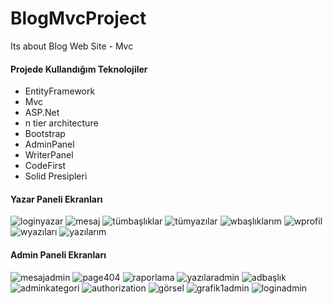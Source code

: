 # BlogMvcProject

Its about Blog Web Site - Mvc

#### Projede Kullandığım Teknolojiler 
- EntityFramework 
- Mvc 
- ASP.Net 
- n tier architecture 
- Bootstrap 
- AdminPanel 
- WriterPanel 
- CodeFirst 
- Solid Presipleri

#### Yazar Paneli Ekranları
![loginyazar](https://user-images.githubusercontent.com/63001162/149665872-755a3621-127b-4b80-a197-901b251b212b.PNG)
![mesaj](https://user-images.githubusercontent.com/63001162/149665874-4e2486c0-4d59-49d6-9185-c75f5929e9bb.PNG)
![tümbaşlıklar](https://user-images.githubusercontent.com/63001162/149665875-2e86080b-3220-4b5b-b655-168c776aadf7.PNG)
![tümyazılar](https://user-images.githubusercontent.com/63001162/149665876-7ab2fa23-bef2-43cd-8c23-a4797c2b511e.PNG)
![wbaşlıklarım](https://user-images.githubusercontent.com/63001162/149665877-e37be20c-5d55-478c-bb3d-771b42d0eba2.PNG)
![wprofil](https://user-images.githubusercontent.com/63001162/149665878-63603ffb-38cb-439c-be51-def3d908d0f1.PNG)
![wyazıları](https://user-images.githubusercontent.com/63001162/149665879-8f9aea08-a2e7-4782-b95c-669b23034670.PNG)
![yazılarım](https://user-images.githubusercontent.com/63001162/149665880-1562171f-e885-4c88-8191-d78b1bb81246.PNG)

#### Admin Paneli Ekranları
![mesajadmin](https://user-images.githubusercontent.com/63001162/149666835-2420e79c-f339-4c12-99c6-6f936070eaef.PNG)
![page404](https://user-images.githubusercontent.com/63001162/149666838-64b8d3f6-ad05-4996-8f60-6f52b783a84e.PNG)
![raporlama](https://user-images.githubusercontent.com/63001162/149666839-d1d715fa-10b2-42d9-b078-2299da536f20.PNG)
![yazılaradmin](https://user-images.githubusercontent.com/63001162/149666840-cfcffe05-a15a-4b59-82a9-d2e0560e61b5.PNG)
![adbaşlık](https://user-images.githubusercontent.com/63001162/149666841-dcf20654-166a-4db1-8a06-dd052fe00912.PNG)
![adminkategori](https://user-images.githubusercontent.com/63001162/149666842-813b73f6-64d5-4b4d-adc6-3cf4b614a271.PNG)
![authorization](https://user-images.githubusercontent.com/63001162/149666843-ce373368-585c-41fa-83fe-2f015cd69fee.PNG)
![görsel](https://user-images.githubusercontent.com/63001162/149666844-15969d72-d170-44b6-b848-a3b3767df7e5.PNG)
![grafik1admin](https://user-images.githubusercontent.com/63001162/149666846-beca2255-6952-4436-b8d1-9d695e2550b2.PNG)
![loginadmin](https://user-images.githubusercontent.com/63001162/149666847-99874809-747b-453d-8dc9-ec1997d767cd.PNG)
